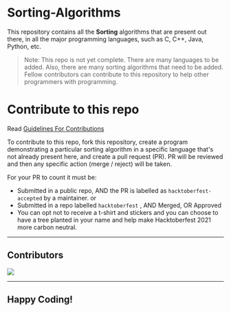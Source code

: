 # Sorting-Algorithms
This repository contains all the **Sorting** algorithms that are present out there, in all the major programming languages, such as C, C++, Java, Python, etc.

>Note: This repo is not yet complete. There are many languages to be added. Also, there are many sorting algorithms that need to be added. Fellow contributors can contribute to this repository to help other programmers with programming.



# Contribute to this repo
Read [Guidelines For Contributions](https://github.com/Isha2103/SortingAlgorithms/blob/main/CONTRIBUTING.md)

To contribute to this repo, fork this repository, create a program demonstrating a particular sorting algorithm in a specific language that's not already present here, and create a pull request (PR). PR will be reviewed and then any specific action (merge / reject) will be taken.


For your PR to count it must be:

- Submitted in a public repo, AND the PR is labelled as `hacktoberfest-accepted` by a maintainer. or
- Submitted in a repo labelled `hacktoberfest` , AND Merged, OR Approved
- You can opt not to receive a t-shirt and stickers and you can choose to have a tree planted in your name and help make Hacktoberfest 2021 more carbon neutral.

***
## Contributors
<a href="https://github.com/pranjal36/SortingAlgorithms/graphs/contributors">
  <img src="https://contrib.rocks/image?repo=pranjal36/SortingAlgorithms" />
</a>

---

## Happy Coding!
